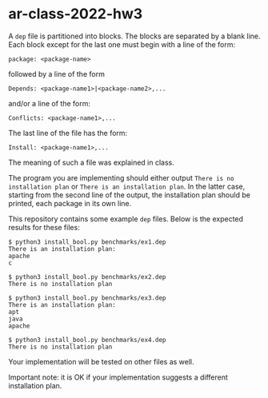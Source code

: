 # ar-class-2022-hw3
A `dep` file is partitioned into blocks. 
The blocks are separated by a blank line.
Each block except for the last one must begin with a line of the form:
```
package: <package-name>
```
followed by a line of the form 
```
Depends: <package-name1>|<package-name2>,...
```
and/or a line of the form:
```
Conflicts: <package-name1>,...
```

The last line of the file has the form:
```
Install: <package-name1>,...
```

The meaning of such a file was explained in class.

The program you are implementing should either output `There is no installation plan` or
`There is an installation plan`.
In the latter case, starting from the second line of the output, the installation plan should be printed, each package in its own line.

This repository contains some example `dep` files. 
Below is the expected results for these files:
```
$ python3 install_bool.py benchmarks/ex1.dep
There is an installation plan:
apache
c

$ python3 install_bool.py benchmarks/ex2.dep
There is no installation plan

$ python3 install_bool.py benchmarks/ex3.dep
There is an installation plan:
apt
java
apache

$ python3 install_bool.py benchmarks/ex4.dep
There is no installation plan
```

Your implementation will be tested on other files as well.

Important note: it is OK if your implementation suggests a different installation plan.

